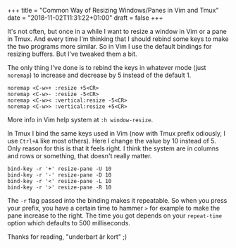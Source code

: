+++
title = "Common Way of Resizing Windows/Panes in Vim and Tmux"
date = "2018-11-02T11:31:22+01:00"
draft = false
+++

It's not often, but once in a while I want to resize a window in Vim or a pane in Tmux. And every time I'm thinking that I should rebind some keys to make the two programs more similar. So in Vim I use the default bindings for resizing buffers. But I've tweaked them a bit.

The only thing I've done is to rebind the keys in whatever mode (just `noremap`)
to increase and decrease by 5 instead of the default 1.

```
noremap <C-w>+ :resize +5<CR>
noremap <C-w>- :resize -5<CR>
noremap <C-w>< :vertical:resize -5<CR>
noremap <C-w>> :vertical:resize +5<CR>
```

More info in Vim help system at `:h window-resize`.

In Tmux I bind the same keys used in Vim (now with Tmux prefix odiously, I use
`Ctrl+A` like most others). Here I change the value by 10 instead of 5. Only
reason for this is that it feels right. I think the system are in columns and
rows or something, that doesn't really matter.

```
bind-key -r '+' resize-pane -U 10
bind-key -r '-' resize-pane -D 10
bind-key -r '<' resize-pane -L 10
bind-key -r '>' resize-pane -R 10
```
The `-r` flag passed into the binding makes it repeatable. So when you press
your prefix, you have a certain time to hammer `>` for example to make the pane
increase to the right. The time you got depends on your `repeat-time` option
which defaults to 500 milliseconds.

Thanks for reading, "underbart är kort" ;)
